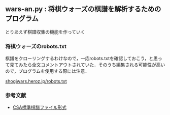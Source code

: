 ## wars-an.py : 将棋ウォーズの棋譜を解析するためのプログラム

とりあえず棋譜収集の機能を作っていく

### 将棋ウォーズのrobots.txt
棋譜をクローリングするわけなので，一応robots.txtを確認しておこう，と思って見てみたら全文コメントアウトされていた．そのうち編集される可能性が高いので，プログラムを使用する際には注意．

[shogiwars.heroz.jp/robots.txt](http://shogiwars.heroz.jp/robots.txt)

### 参考文献

- [CSA標準棋譜ファイル形式](http://www.computer-shogi.org/protocol/record_v22.html)
